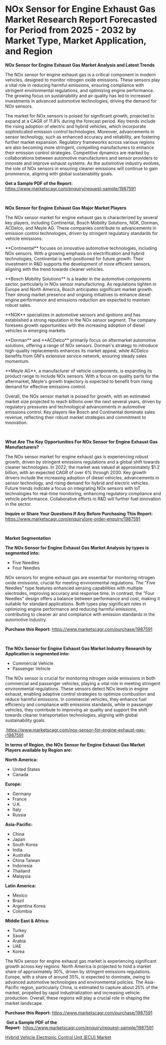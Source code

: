 <p><h1>NOx Sensor for Engine Exhaust Gas Market Research Report Forecasted for Period from 2025 -  2032 by Market Type, Market Application, and Region</h1></p><p><strong>NOx Sensor for Engine Exhaust Gas Market Analysis and Latest Trends</strong></p>
<p><p>The NOx sensor for engine exhaust gas is a critical component in modern vehicles, designed to monitor nitrogen oxide emissions. These sensors play a vital role in reducing harmful emissions, ensuring compliance with stringent environmental regulations, and optimizing engine performance. The growing focus on sustainability and air quality has led to increased investments in advanced automotive technologies, driving the demand for NOx sensors.</p><p>The market for NOx sensors is poised for significant growth, projected to expand at a CAGR of 11.8% during the forecast period. Key trends include the rising adoption of electric and hybrid vehicles, which incorporate sophisticated emission control technologies. Moreover, advancements in sensor technology, such as enhanced accuracy and reliability, are fostering further market expansion. Regulatory frameworks across various regions are also becoming more stringent, compelling manufacturers to enhance their emission control strategies. Competitive dynamics are marked by collaborations between automotive manufacturers and sensor providers to innovate and improve exhaust systems. As the automotive industry evolves, the role of NOx sensors in ensuring cleaner emissions will continue to gain prominence, aligning with global sustainability goals.</p></p>
<p><strong>Get a Sample PDF of the Report:&nbsp;</strong> <a href="https://www.marketscagr.com/enquiry/request-sample/1987591?utm_campaign=3271&utm_medium=2&utm_source=Github&utm_content=ia&utm_term=31032025&utm_id=nox-sensor-for-engine-exhaust-gas">https://www.marketscagr.com/enquiry/request-sample/1987591</a></p>
<p>&nbsp;</p>
<p><strong>NOx Sensor for Engine Exhaust Gas Major Market Players</strong></p>
<p><p>The NOx sensor market for engine exhaust gas is characterized by several key players, including Continental, Bosch Mobility Solutions, NGK, Dorman, ACDelco, and Meyle AG. These companies contribute to advancements in emission control technologies, driven by stringent regulatory standards for vehicle emissions.</p><p>**Continental** focuses on innovative automotive technologies, including NOx sensors. With a growing emphasis on electrification and hybrid technologies, Continental is well-positioned for future growth. Their investment in R&D supports the development of more efficient sensors, aligning with the trend towards cleaner vehicles.</p><p>**Bosch Mobility Solutions** is a leader in the automotive components sector, particularly in NOx sensor manufacturing. As regulations tighten in Europe and North America, Bosch anticipates significant market growth. Their strong market presence and ongoing initiatives to enhance diesel engine performance and emissions reduction are expected to maintain robust sales.</p><p>**NGK** specializes in automotive sensors and ignitions and has established a strong reputation in the NOx sensor segment. The company foresees growth opportunities with the increasing adoption of diesel vehicles in emerging markets.</p><p>**Dorman** and **ACDelco** primarily focus on aftermarket automotive solutions, offering a range of NOx sensors. Dorman's strategy to introduce high-quality replacements enhances its market appeal, while ACDelco benefits from GM's extensive service network, ensuring steady sales momentum.</p><p>**Meyle AG**, a manufacturer of vehicle components, is expanding its product range to include NOx sensors. With a focus on quality parts for the aftermarket, Meyle's growth trajectory is expected to benefit from rising demand for effective emissions control.</p><p>Overall, the NOx sensor market is poised for growth, with an estimated market size projected to reach billions over the next several years, driven by regulatory pressures and technological advancements in automotive emissions control. Key players like Bosch and Continental dominate sales revenue, reflecting their robust market strategies and commitment to innovation.</p></p>
<p>&nbsp;</p>
<p><strong>What Are The Key Opportunities For NOx Sensor for Engine Exhaust Gas Manufacturers?</strong></p>
<p><p>The NOx sensor market for engine exhaust gas is experiencing robust growth, driven by stringent emissions regulations and a global shift towards cleaner technologies. In 2022, the market was valued at approximately $1.2 billion, with an expected CAGR of over 6% through 2030. Key growth drivers include the increasing adoption of diesel vehicles, advancements in sensor technology, and rising demand for hybrid and electric vehicles. Future trends indicate a focus on integrating NOx sensors with IoT technologies for real-time monitoring, enhancing regulatory compliance and vehicle performance. Collaborative efforts in R&D will further fuel innovation in the sector.</p></p>
<p><strong>Inquire or Share Your Questions If Any Before Purchasing This Report:</strong> <a href="https://www.marketscagr.com/enquiry/pre-order-enquiry/1987591?utm_campaign=3271&utm_medium=2&utm_source=Github&utm_content=ia&utm_term=31032025&utm_id=nox-sensor-for-engine-exhaust-gas">https://www.marketscagr.com/enquiry/pre-order-enquiry/1987591</a></p>
<p>&nbsp;</p>
<p><strong>Market Segmentation</strong></p>
<p><strong>The NOx Sensor for Engine Exhaust Gas Market Analysis by types is segmented into:</strong></p>
<p><ul><li>Five Needles</li><li>Four Needles</li></ul></p>
<p><p>NOx sensors for engine exhaust gas are essential for monitoring nitrogen oxide emissions, crucial for meeting environmental regulations. The "Five Needles" type features enhanced sensing capabilities with multiple electrodes, improving accuracy and response time. In contrast, the "Four Needles" design offers a balance between performance and cost, making it suitable for standard applications. Both types play significant roles in optimizing engine performance and reducing harmful emissions, contributing to cleaner air and compliance with emission standards in the automotive industry.</p></p>
<p><strong>Purchase this Report:&nbsp;</strong><a href="https://www.marketscagr.com/purchase/1987591?utm_campaign=3271&utm_medium=2&utm_source=Github&utm_content=ia&utm_term=31032025&utm_id=nox-sensor-for-engine-exhaust-gas">https://www.marketscagr.com/purchase/1987591</a></p>
<p>&nbsp;</p>
<p><strong>The NOx Sensor for Engine Exhaust Gas Market Industry Research by Application is segmented into:</strong></p>
<p><ul><li>Commercial Vehicle</li><li>Passenger Vehicle</li></ul></p>
<p><p>The NOx sensor is crucial for monitoring nitrogen oxide emissions in both commercial and passenger vehicles, playing a vital role in meeting stringent environmental regulations. These sensors detect NOx levels in engine exhaust, enabling adaptive control strategies to optimize combustion and reduce harmful emissions. In commercial vehicles, they enhance fuel efficiency and compliance with emissions standards, while in passenger vehicles, they contribute to improving air quality and support the shift towards cleaner transportation technologies, aligning with global sustainability goals.</p></p>
<p><a href="https://www.marketscagr.com/nox-sensor-for-engine-exhaust-gas-r1987591?utm_campaign=3271&utm_medium=2&utm_source=Github&utm_content=ia&utm_term=31032025&utm_id=nox-sensor-for-engine-exhaust-gas">&nbsp;https://www.marketscagr.com/nox-sensor-for-engine-exhaust-gas-r1987591</a></p>
<p><strong>In terms of Region, the NOx Sensor for Engine Exhaust Gas Market Players available by Region are:</strong></p>
<p>
    <p> <strong> North America: </strong>
        <ul>
            <li>United States</li>
            <li>Canada</li>
        </ul>
        </p> 
    <p> <strong> Europe: </strong>
        <ul>
            <li>Germany</li>
            <li>France</li>
            <li>U.K.</li>
            <li>Italy</li>
            <li>Russia</li>
        </ul>
        </p> 
    <p> <strong> Asia-Pacific: </strong>
        <ul>
            <li>China</li>
            <li>Japan</li>
            <li>South Korea</li>
            <li>India</li>
            <li>Australia</li>
            <li>China Taiwan</li>
            <li>Indonesia</li>
            <li>Thailand</li>
            <li>Malaysia</li>
        </ul>
        </p> 
    <p> <strong> Latin America: </strong>
        <ul>
            <li>Mexico</li>
            <li>Brazil</li>
            <li>Argentina Korea</li>
            <li>Colombia</li>
        </ul>
        </p> 
    <p> <strong> Middle East & Africa: </strong>
        <ul>
            <li>Turkey</li>
            <li>Saudi</li>
            <li>Arabia</li>
            <li>UAE</li>
            <li>Korea</li>
        </ul>
    </p>
    </p>
<p><p>The NOx sensor for engine exhaust gas market is experiencing significant growth across key regions. North America is projected to hold a market share of approximately 30%, driven by stringent emissions regulations. Europe, with a share of around 35%, is expected to dominate, owing to advanced automotive technologies and environmental policies. The Asia-Pacific region, particularly China, is estimated to capture about 25% of the market, propelled by rapid industrialization and increasing vehicle production. Overall, these regions will play a crucial role in shaping the market landscape.</p></p>
<p><strong>Purchase this Report: </strong><a href="https://www.marketscagr.com/purchase/1987591?utm_campaign=3271&utm_medium=2&utm_source=Github&utm_content=ia&utm_term=31032025&utm_id=nox-sensor-for-engine-exhaust-gas">https://www.marketscagr.com/purchase/1987591</a></p>
<p>&nbsp;<strong>Get a Sample PDF of the Report:&nbsp;&nbsp;</strong><a href="https://www.marketscagr.com/enquiry/request-sample/1987591?utm_campaign=3271&utm_medium=2&utm_source=Github&utm_content=ia&utm_term=31032025&utm_id=nox-sensor-for-engine-exhaust-gas">https://www.marketscagr.com/enquiry/request-sample/1987591</a></p>
<p><strong></strong></p>
<p><p><a href="https://github.com/usraceby/Market-Research-Report-List-1/blob/main/hybrid-vehicle-electronic-control-unit-ecu-market.md?utm_campaign=3271&utm_medium=2&utm_source=Github&utm_content=ia&utm_term=31032025&utm_id=nox-sensor-for-engine-exhaust-gas">Hybrid Vehicle Electronic Control Unit (ECU) Market</a></p></p>